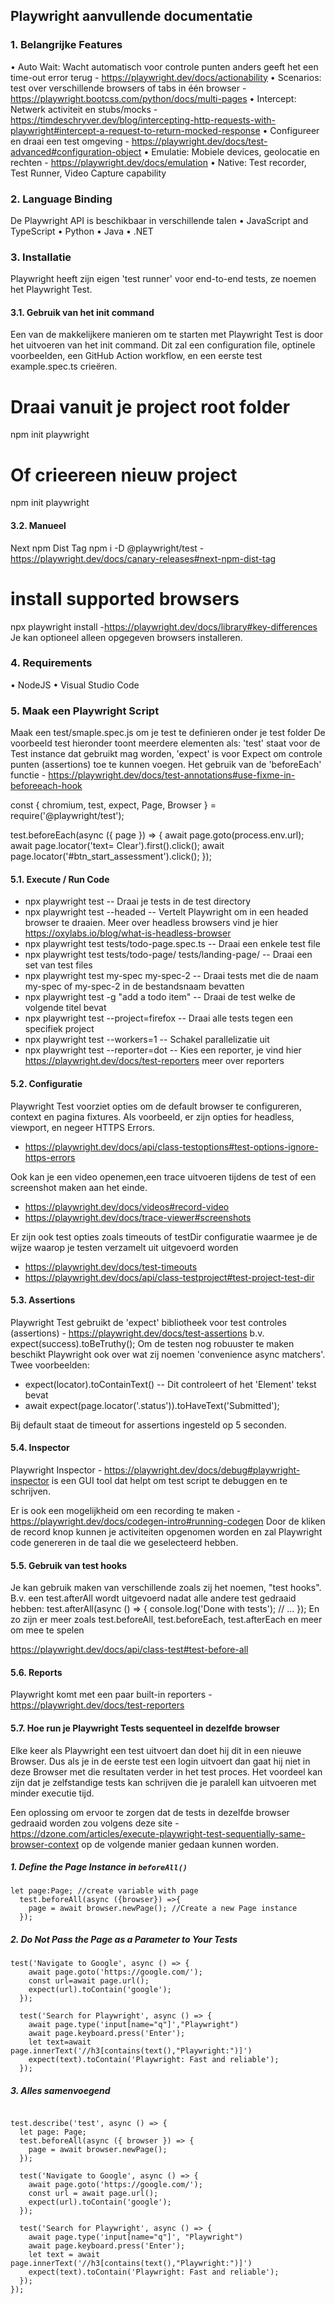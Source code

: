 ## Playwright aanvullende documentatie
### 1. Belangrijke Features
•	Auto Wait: Wacht automatisch voor controle punten anders geeft het een time-out error terug - https://playwright.dev/docs/actionability
•	Scenarios: test over verschillende browsers of tabs in één browser - https://playwright.bootcss.com/python/docs/multi-pages 
•	Intercept: Netwerk activiteit en stubs/mocks - https://timdeschryver.dev/blog/intercepting-http-requests-with-playwright#intercept-a-request-to-return-mocked-response 
•	Configureer en draai een test omgeving - https://playwright.dev/docs/test-advanced#configuration-object 
•	Emulatie: Mobiele devices, geolocatie en rechten - https://playwright.dev/docs/emulation
•	Native: Test recorder, Test Runner, Video Capture capability
### 2. Language Binding
De Playwright API is beschikbaar in verschillende talen
•	JavaScript and TypeScript
•	Python
•	Java
•	.NET
### 3. Installatie
Playwright heeft zijn eigen 'test runner' voor end-to-end tests, ze noemen het Playwright Test. 
#### 3.1. Gebruik van het init command
Een van de makkelijkere manieren om te starten met Playwright Test is door het uitvoeren van het init command.
Dit zal een configuration file, optinele voorbeelden, een GitHub Action workflow, en een eerste test example.spec.ts crieëren. 
# Draai vanuit je project root folder
npm init playwright
# Of crieereen nieuw project
npm init playwright <new-project>
#### 3.2. Manueel
Next npm Dist Tag
npm i -D @playwright/test - https://playwright.dev/docs/canary-releases#next-npm-dist-tag
# install supported browsers
npx playwright install -https://playwright.dev/docs/library#key-differences
Je kan optioneel alleen opgegeven browsers installeren. 
### 4. Requirements
•	NodeJS
•	Visual Studio Code
### 5. Maak een Playwright Script
Maak een test/smaple.spec.js om je test te definieren onder je test folder
De voorbeeld test hieronder toont meerdere elementen als: 'test' staat voor de Test instance dat gebruikt mag worden, 'expect' is voor Expect om controle punten (assertions) toe te kunnen voegen.
Het gebruik van de 'beforeEach' functie - https://playwright.dev/docs/test-annotations#use-fixme-in-beforeeach-hook 

const { chromium, test, expect, Page, Browser } = require('@playwright/test');

  test.beforeEach(async ({ page }) => {
    await page.goto(process.env.url);
    await page.locator('text= Clear').first().click();
    await page.locator('#btn_start_assessment').click();
  });
                                                                   
#### 5.1. Execute / Run Code
- npx playwright test -- Draai je tests in de test directory
- npx playwright test --headed -- Vertelt Playwright om in een headed browser te draaien. Meer over headless browsers vind je hier https://oxylabs.io/blog/what-is-headless-browser
- npx playwright test tests/todo-page.spec.ts -- Draai een enkele test file
- npx playwright test tests/todo-page/ tests/landing-page/ -- Draai een set van test files
- npx playwright test my-spec my-spec-2 -- Draai tests met die de naam  my-spec of my-spec-2 in de bestandsnaam bevatten
- npx playwright test -g "add a todo item" -- Draai de test welke de volgende titel bevat
- npx playwright test --project=firefox -- Draai alle tests tegen een specifiek project
- npx playwright test --workers=1 -- Schakel parallelizatie uit
- npx playwright test --reporter=dot -- Kies een reporter, je vind hier https://playwright.dev/docs/test-reporters meer over reporters

#### 5.2. Configuratie 
Playwright Test voorziet opties om de default browser te configureren, context en pagina fixtures. 
Als voorbeeld, er zijn opties for headless, viewport, en negeer HTTPS Errors.  
- https://playwright.dev/docs/api/class-testoptions#test-options-ignore-https-errors

Ook kan je een video openemen,een trace uitvoeren tijdens de test of een screenshot maken aan het einde.
- https://playwright.dev/docs/videos#record-video 
- https://playwright.dev/docs/trace-viewer#screenshots

Er zijn ook test opties zoals timeouts of testDir configuratie waarmee je de wijze waarop je testen verzamelt uit uitgevoerd worden  
- https://playwright.dev/docs/test-timeouts
- https://playwright.dev/docs/api/class-testproject#test-project-test-dir

#### 5.3. Assertions
Playwright Test gebruikt de 'expect' bibliotheek voor test controles (assertions) - https://playwright.dev/docs/test-assertions
b.v.  expect(success).toBeTruthy(); 
Om de testen nog robuuster te maken beschikt Playwright ook over wat zij noemen 'convenience async matchers'. 
Twee voorbeelden:
- expect(locator).toContainText() -- Dit controleert of het 'Element' tekst bevat
- await expect(page.locator('.status')).toHaveText('Submitted'); 

Bij default staat de timeout for assertions ingesteld op 5 seconden. 
#### 5.4. Inspector
Playwright Inspector - https://playwright.dev/docs/debug#playwright-inspector is een GUI tool dat helpt om test script te debuggen en te schrijven.

Er is ook een mogelijkheid om een recording te maken -https://playwright.dev/docs/codegen-intro#running-codegen 
Door de kliken de record knop kunnen je activiteiten opgenomen worden en zal Playwright code genereren in de taal die we geselecteerd hebben.
#### 5.5. Gebruik van test hooks
Je kan gebruik maken van verschillende zoals zij het noemen, "test hooks". 
B.v. een test.afterAll  wordt uitgevoerd nadat alle andere test gedraaid hebben:
test.afterAll(async () => {
  console.log('Done with tests');
  // ...
});
En zo zijn er meer zoals test.beforeAll, test.beforeEach, test.afterEach en meer om mee te spelen

https://playwright.dev/docs/api/class-test#test-before-all

#### 5.6. Reports
Playwright komt met een paar built-in reporters - https://playwright.dev/docs/test-reporters 

#### 5.7. Hoe run je Playwright Tests sequenteel in dezelfde browser
Elke keer als Playwright een test uitvoert dan doet hij dit in een nieuwe Browser. Dus als je in de eerste test een login uitvoert dan gaat hij niet in deze Browser met die resultaten verder in het test proces. 
Het voordeel kan zijn dat je zelfstandige tests kan schrijven die je paralell kan uitvoeren met minder executie tijd.

Een oplossing om ervoor te zorgen dat de tests in dezelfde browser gedraaid worden zou volgens deze site - https://dzone.com/articles/execute-playwright-test-sequentially-same-browser-context op de volgende manier gedaan kunnen worden.

##### 1. Define the Page Instance in `beforeAll()`
```//inside your describe block  
let page:Page; //create variable with page
  test.beforeAll(async ({browser}) =>{
    page = await browser.newPage(); //Create a new Page instance
  }); 
 ```
  
##### 2. Do Not Pass the Page as a Parameter to Your Tests
```//inside describe block, after beforeAll()  
test('Navigate to Google', async () => {
    await page.goto('https://google.com/');
    const url=await page.url();
    expect(url).toContain('google');
  });
  
  test('Search for Playwright', async () => {
    await page.type('input[name="q"]',"Playwright")
    await page.keyboard.press('Enter');
    let text=await page.innerText('//h3[contains(text(),"Playwright:")]')
    expect(text).toContain('Playwright: Fast and reliable');
  });
```
##### 3. Alles samenvoegend
```import { test, expect, Page } from '@playwright/test';

test.describe('test', async () => {
  let page: Page;
  test.beforeAll(async ({ browser }) => {
    page = await browser.newPage();
  });

  test('Navigate to Google', async () => {
    await page.goto('https://google.com/');
    const url = await page.url();
    expect(url).toContain('google');
  });

  test('Search for Playwright', async () => {
    await page.type('input[name="q"]', "Playwright")
    await page.keyboard.press('Enter');
    let text = await page.innerText('//h3[contains(text(),"Playwright:")]')
    expect(text).toContain('Playwright: Fast and reliable');
  });
});
 ```
 


